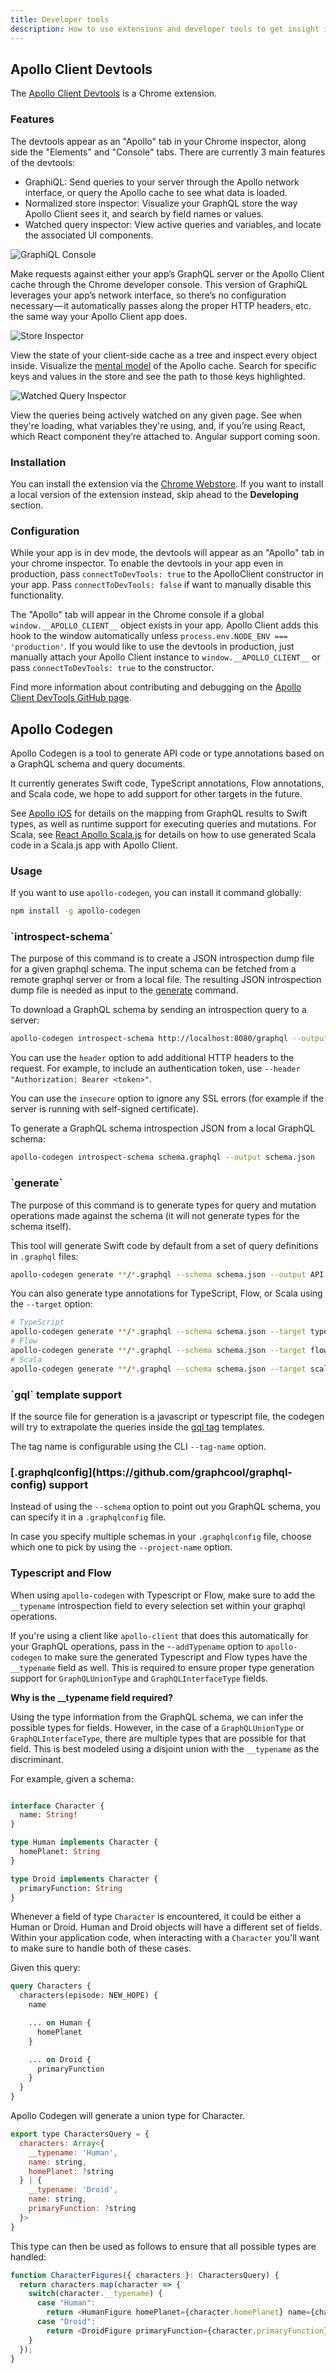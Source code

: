 ```yaml
---
title: Developer tools
description: How to use extensions and developer tools to get insight into what your app is doing.
---
```


<h2 id="devtools">Apollo Client Devtools</h2>

The [Apollo Client Devtools](https://chrome.google.com/webstore/detail/apollo-client-developer-t/jdkknkkbebbapilgoeccciglkfbmbnfm) is a Chrome extension.

<h3 id="features">Features</h3>

The devtools appear as an "Apollo" tab in your Chrome inspector, along side the "Elements" and "Console" tabs. There are currently 3 main features of the devtools:

 * GraphiQL: Send queries to your server through the Apollo network interface, or query the Apollo cache to see what data is loaded.
 * Normalized store inspector: Visualize your GraphQL store the way Apollo Client sees it, and search by field names or values.
 * Watched query inspector: View active queries and variables, and locate the associated UI components.

 ![GraphiQL Console](../assets/devtools/apollo-client-devtools/apollo-devtools-graphiql.png)

Make requests against either your app’s GraphQL server or the Apollo Client cache through the Chrome developer console. This version of GraphiQL leverages your app’s network interface, so there’s no configuration necessary — it automatically passes along the proper HTTP headers, etc. the same way your Apollo Client app does.

![Store Inspector](../assets/devtools/apollo-client-devtools/apollo-devtools-store.png)

View the state of your client-side cache as a tree and inspect every object inside. Visualize the [mental model](https://dev-blog.apollodata.com/the-concepts-of-graphql-bc68bd819be3) of the Apollo cache. Search for specific keys and values in the store and see the path to those keys highlighted.

![Watched Query Inspector](../assets/devtools/apollo-client-devtools/apollo-devtools-queries.png)

View the queries being actively watched on any given page. See when they're loading, what variables they're using, and, if you’re using React, which React component they’re attached to. Angular support coming soon.

<h3 id="installation">Installation</h3>

You can install the extension via the [Chrome Webstore](https://chrome.google.com/webstore/detail/apollo-client-developer-t/jdkknkkbebbapilgoeccciglkfbmbnfm).
If you want to install a local version of the extension instead, skip ahead to the __Developing__ section.

<h3 id="configuration">Configuration</h3>

While your app is in dev mode, the devtools will appear as an "Apollo" tab in your chrome inspector. To enable the devtools in your app even in production, pass `connectToDevTools: true` to the ApolloClient constructor in your app.  Pass `connectToDevTools: false` if want to manually disable this functionality.

The "Apollo" tab will appear in the Chrome console if a global `window.__APOLLO_CLIENT__` object exists in your app. Apollo Client adds this hook to the window automatically unless `process.env.NODE_ENV === 'production'`. If you would like to use the devtools in production, just manually attach your Apollo Client instance to `window.__APOLLO_CLIENT__` or pass `connectToDevTools: true` to the constructor.

Find more information about contributing and debugging on the [Apollo Client DevTools GitHub page](https://github.com/apollographql/apollo-client-devtools).


<h2 id="codegen">Apollo Codegen</h2>

Apollo Codegen is a tool to generate API code or type annotations based on a GraphQL schema and query documents.

It currently generates Swift code, TypeScript annotations, Flow annotations, and Scala code, we hope to add support for other targets in the future.

See [Apollo iOS](https://github.com/apollographql/apollo-ios) for details on the mapping from GraphQL results to Swift types, as well as runtime support for executing queries and mutations. For Scala, see [React Apollo Scala.js](https://github.com/apollographql/react-apollo-scalajs) for details on how to use generated Scala code in a Scala.js app with Apollo Client.

<h3 id="usage">Usage</h3>

If you want to use `apollo-codegen`, you can install it command globally:

```bash
npm install -g apollo-codegen
```

<h3 id="introspect">`introspect-schema`</h3>

The purpose of this command is to create a JSON introspection dump file for a given graphql schema. The input schema can be fetched from a remote graphql server or from a local file. The resulting JSON introspection dump file is needed as input to the [generate](#generate) command.

To download a GraphQL schema by sending an introspection query to a server:

```bash
apollo-codegen introspect-schema http://localhost:8080/graphql --output schema.json
```

You can use the `header` option to add additional HTTP headers to the request. For example, to include an authentication token, use `--header "Authorization: Bearer <token>"`.

You can use the `insecure` option to ignore any SSL errors (for example if the server is running with self-signed certificate).

To generate a GraphQL schema introspection JSON from a local GraphQL schema:

```bash
apollo-codegen introspect-schema schema.graphql --output schema.json
```

<h3 id="generate">`generate`</h3>

The purpose of this command is to generate types for query and mutation operations made against the schema (it will not generate types for the schema itself).

This tool will generate Swift code by default from a set of query definitions in `.graphql` files:

```bash
apollo-codegen generate **/*.graphql --schema schema.json --output API.swift
```

You can also generate type annotations for TypeScript, Flow, or Scala using the `--target` option:

```bash
# TypeScript
apollo-codegen generate **/*.graphql --schema schema.json --target typescript --output operation-result-types.ts
# Flow
apollo-codegen generate **/*.graphql --schema schema.json --target flow --output operation-result-types.flow.js
# Scala
apollo-codegen generate **/*.graphql --schema schema.json --target scala --output operation-result-types.scala
```

<h3 id="template">`gql` template support</h3>

If the source file for generation is a javascript or typescript file, the codegen will try to extrapolate the queries inside the [gql tag](https://github.com/apollographql/graphql-tag) templates.

The tag name is configurable using the CLI `--tag-name` option.

<h3 id="graphqlconfig" title=".graphqlconfig">[.graphqlconfig](https://github.com/graphcool/graphql-config) support</h3>

Instead of using the `--schema` option to point out you GraphQL schema, you can specify it in a `.graphqlconfig` file.

In case you specify multiple schemas in your `.graphqlconfig` file, choose which one to pick by using the `--project-name` option.

<h3 id="typescript-and-flow">Typescript and Flow</h3>

When using `apollo-codegen` with Typescript or Flow, make sure to add the `__typename` introspection field to every selection set within your graphql operations.

If you're using a client like `apollo-client` that does this automatically for your GraphQL operations, pass in the -`-addTypename` option to `apollo-codegen` to make sure the generated Typescript and Flow types have the `__typename` field as well. This is required to ensure proper type generation support for `GraphQLUnionType` and `GraphQLInterfaceType` fields.

**Why is the __typename field required?**

Using the type information from the GraphQL schema, we can infer the possible types for fields. However, in the case of a `GraphQLUnionType` or `GraphQLInterfaceType`, there are multiple types that are possible for that field. This is best modeled using a disjoint union with the `__typename`
as the discriminant.

For example, given a schema:
```graphql

interface Character {
  name: String!
}

type Human implements Character {
  homePlanet: String
}

type Droid implements Character {
  primaryFunction: String
}

```

Whenever a field of type `Character` is encountered, it could be either a Human or Droid. Human and Droid objects
will have a different set of fields. Within your application code, when interacting with a `Character` you'll want to make sure to handle both of these cases.

Given this query:

```graphql
query Characters {
  characters(episode: NEW_HOPE) {
    name

    ... on Human {
      homePlanet
    }

    ... on Droid {
      primaryFunction
    }
  }
}
```

Apollo Codegen will generate a union type for Character.

```javascript
export type CharactersQuery = {
  characters: Array<{
    __typename: 'Human',
    name: string,
    homePlanet: ?string
  } | {
    __typename: 'Droid',
    name: string,
    primaryFunction: ?string
  }>
}
```

This type can then be used as follows to ensure that all possible types are handled:

```javascript
function CharacterFigures({ characters }: CharactersQuery) {
  return characters.map(character => {
    switch(character.__typename) {
      case "Human":
        return <HumanFigure homePlanet={character.homePlanet} name={character.name} />
      case "Droid":
        return <DroidFigure primaryFunction={character.primaryFunction} name={character.name} />
    }
  });
}
```
